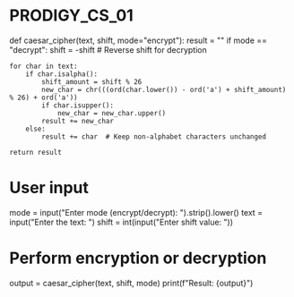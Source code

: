 # PRODIGY_CS_01
def caesar_cipher(text, shift, mode="encrypt"):
    result = ""
    if mode == "decrypt":
        shift = -shift  # Reverse shift for decryption
    
    for char in text:
        if char.isalpha():
            shift_amount = shift % 26
            new_char = chr(((ord(char.lower()) - ord('a') + shift_amount) % 26) + ord('a'))
            if char.isupper():
                new_char = new_char.upper()
            result += new_char
        else:
            result += char  # Keep non-alphabet characters unchanged
    
    return result

# User input
mode = input("Enter mode (encrypt/decrypt): ").strip().lower()
text = input("Enter the text: ")
shift = int(input("Enter shift value: "))

# Perform encryption or decryption
output = caesar_cipher(text, shift, mode)
print(f"Result: {output}")

